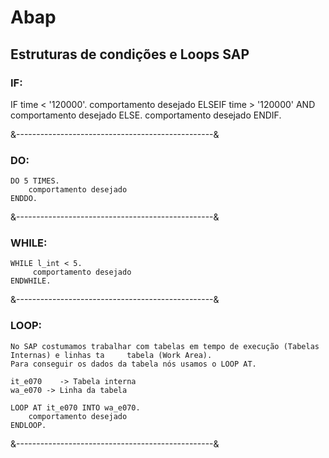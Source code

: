 # Abap

## Estruturas de condições e Loops SAP

### IF:

   IF time < '120000'.
      comportamento desejado
   ELSEIF time > '120000' AND
      comportamento desejado
   ELSE.
      comportamento desejado
   ENDIF. 

&-------------------------------------------------&

### DO:

    DO 5 TIMES.
        comportamento desejado
    ENDDO.    

&-------------------------------------------------&

### WHILE:

    WHILE l_int < 5.
         comportamento desejado
    ENDWHILE.

&-------------------------------------------------&

### LOOP:

    No SAP costumamos trabalhar com tabelas em tempo de execução (Tabelas Internas) e linhas ta     tabela (Work Area).
    Para conseguir os dados da tabela nós usamos o LOOP AT.

    it_e070    -> Tabela interna
    wa_e070 -> Linha da tabela

    LOOP AT it_e070 INTO wa_e070.
        comportamento desejado
    ENDLOOP.

&-------------------------------------------------&
